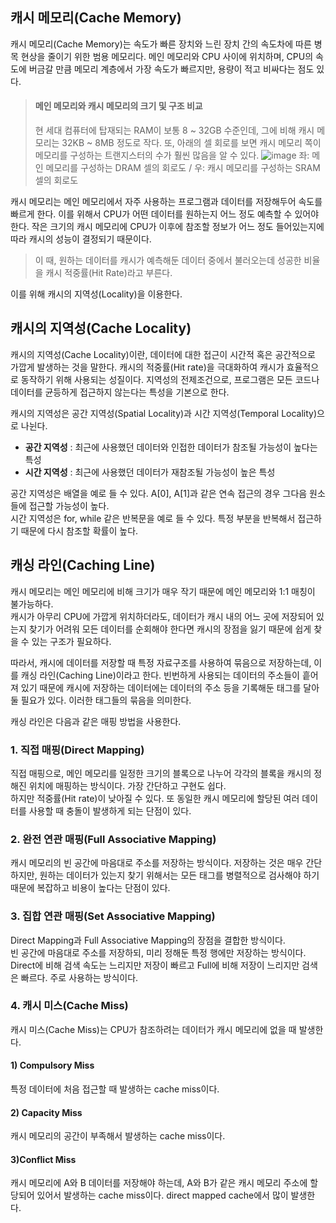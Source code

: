 ## **캐시 메모리(Cache Memory)**

캐시 메모리(Cache Memory)는 속도가 빠른 장치와 느린 장치 간의 속도차에 따른 병목 현상을 줄이기 위한 범용 메모리다. 메인 메모리와 CPU 사이에 위치하며, CPU의 속도에 버금갈 만큼 메모리 계층에서 가장 속도가 빠르지만, 용량이 적고 비싸다는 점도 있다.

> #### **메인 메모리와 캐시 메모리의 크기 및 구조 비교**
> 현 세대 컴퓨터에 탑재되는 RAM이 보통 8 ~ 32GB 수준인데, 그에 비해 캐시 메모리는 32KB ~ 8MB 정도로 작다. 또, 아래의 셀 회로를 보면 캐시 메모리 쪽이 메모리를 구성하는 트랜지스터의 수가 훨씬 많음을 알 수 있다.
![image](https://img1.daumcdn.net/thumb/R1280x0/?scode=mtistory2&fname=https%3A%2F%2Fblog.kakaocdn.net%2Fdn%2FcKnTRT%2Fbtrydy5wIOl%2FKB4wSkAuXpkG8NsRHXpia0%2Fimg.webp)
좌: 메인 메모리를 구성하는 DRAM 셀의 회로도 / 우: 캐시 메모리를 구성하는 SRAM 셀의 회로도

캐시 메모리는 메인 메모리에서 자주 사용하는 프로그램과 데이터를 저장해두어 속도를 빠르게 한다. 이를 위해서 CPU가 어떤 데이터를 원하는지 어느 정도 예측할 수 있어야 한다. 작은 크기의 캐시 메모리에 CPU가 이후에 참조할 정보가 어느 정도 들어있는지에 따라 캐시의 성능이 결정되기 때문이다.

> 이 때, 원하는 데이터를 캐시가 예측해둔 데이터 중에서 불러오는데 성공한 비율을 캐시 적중률(Hit Rate)라고 부른다.

이를 위해 캐시의 지역성(Locality)을 이용한다.

## **캐시의 지역성(Cache Locality)**

캐시의 지역성(Cache Locality)이란, 데이터에 대한 접근이 시간적 혹은 공간적으로 가깝게 발생하는 것을 말한다. 캐시의 적중률(Hit rate)을 극대화하여 캐시가 효율적으로 동작하기 위해 사용되는 성질이다. 지역성의 전제조건으로, 프로그램은 모든 코드나 데이터를 균등하게 접근하지 않는다는 특성을 기본으로 한다.

캐시의 지역성은 공간 지역성(Spatial Locality)과 시간 지역성(Temporal Locality)으로 나뉜다.
+ **공간 지역성** : 최근에 사용했던 데이터와 인접한 데이터가 참조될 가능성이 높다는 특성
+ **시간 지역성** : 최근에 사용했던 데이터가 재참조될 가능성이 높은 특성

공간 지역성은 배열을 예로 들 수 있다. A[0], A[1]과 같은 연속 접근의 경우 그다음 원소들에 접근할 가능성이 높다.   
시간 지역성은 for, while 같은 반복문을 예로 들 수 있다. 특정 부분을 반복해서 접근하기 때문에 다시 참조할 확률이 높다.

## **캐싱 라인(Caching Line)**

캐시 메모리는 메인 메모리에 비해 크기가 매우 작기 때문에 메인 메모리와 1:1 매칭이 불가능하다.  
캐시가 아무리 CPU에 가깝게 위치하더라도, 데이터가 캐시 내의 어느 곳에 저장되어 있는지 찾기가 어려워 모든 데이터를 순회해야 한다면 캐시의 장점을 잃기 때문에 쉽게 찾을 수 있는 구조가 필요하다.

따라서, 캐시에 데이터를 저장할 때 특정 자료구조를 사용하여 묶음으로 저장하는데, 이를 캐싱 라인(Caching Line)이라고 한다. 빈번하게 사용되는 데이터의 주소들이 흩어져 있기 때문에 캐시에 저장하는 데이터에는 데이터의 주소 등을 기록해둔 태그를 달아둘 필요가 있다. 이러한 태그들의 묶음을 의미한다.

캐싱 라인은 다음과 같은 매핑 방법을 사용한다.

### **1. 직접 매핑(Direct Mapping)**

직접 매핑으로, 메인 메모리를 일정한 크기의 블록으로 나누어 각각의 블록을 캐시의 정해진 위치에 매핑하는 방식이다. 가장 간단하고 구현도 쉽다.  
하지만 적중률(Hit rate)이 낮아질 수 있다. 또 동일한 캐시 메모리에 할당된 여러 데이터를 사용할 때 충돌이 발생하게 되는 단점이 있다.

### **2. 완전 연관 매핑(Full Associative Mapping)**

캐시 메모리의 빈 공간에 마음대로 주소를 저장하는 방식이다. 저장하는 것은 매우 간단하지만, 원하는 데이터가 있는지 찾기 위해서는 모든 태그를 병렬적으로 검사해야 하기 때문에 복잡하고 비용이 높다는 단점이 있다.

### **3. 집합 연관 매핑(Set Associative Mapping)**

Direct Mapping과 Full Associative Mapping의 장점을 결합한 방식이다.  
빈 공간에 마음대로 주소를 저장하되, 미리 정해둔 특정 행에만 저장하는 방식이다. Direct에 비해 검색 속도는 느리지만 저장이 빠르고 Full에 비해 저장이 느리지만 검색은 빠르다. 주로 사용하는 방식이다.

### **4. 캐시 미스(Cache Miss)**
캐시 미스(Cache Miss)는 CPU가 참조하려는 데이터가 캐시 메모리에 없을 때 발생한다.

#### **1) Compulsory Miss**
특정 데이터에 처음 접근할 때 발생하는 cache miss이다.

#### **2) Capacity Miss**
캐시 메모리의 공간이 부족해서 발생하는 cache miss이다.

#### **3)Conflict Miss**
캐시 메모리에 A와 B 데이터를 저장해야 하는데, A와 B가 같은 캐시 메모리 주소에 할당되어 있어서 발생하는 cache miss이다. direct mapped cache에서 많이 발생한다.